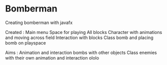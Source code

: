 # Bomberman
Creating bomberman with javafx

Created :
Main menu
Space for playing
All blocks
Character with animations and moving across field
Interaction with blocks
Class bomb and placing bomb on playspace

Aims :
Animation and interaction bombs with other objects
Class enemies with their own animation and interaction
ololo
